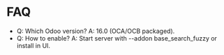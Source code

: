 # FAQ

- Q: Which Odoo version? A: 16.0 (OCA/OCB packaged).
- Q: How to enable? A: Start server with --addon base_search_fuzzy or install in UI.
